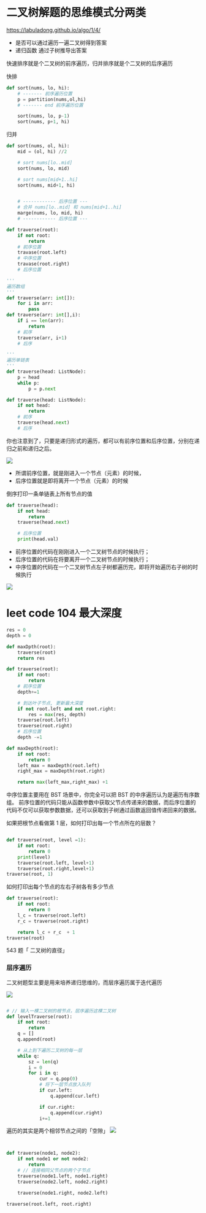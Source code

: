 # 二叉树解题的思维模式分两类

https://labuladong.github.io/algo/1/4/

-   是否可以通过遍历一遍二叉树得到答案
-   递归函数 通过子树推导出答案

快速排序就是个二叉树的前序遍历，归并排序就是个二叉树的后序遍历

快排

```py
def sort(nums, lo, hi):
    # ------- 前序遍历位置
    p = partition(nums,ol,hi)
    # ------- end 前序遍历位置

    sort(nums, lo, p-1)
    sort(nums, p+1, hi)
```

归并

```py
def sort(nums, ol, hi):
    mid = (ol, hi) //2

    # sort nums[lo..mid]
    sort(nums, lo, mid)

    # sort nums[mid+1..hi]
    sort(nums, mid+1, hi)


    # ------------ 后序位置 ---
    # 合并 nums[lo..mid] 和 nums[mid+1..hi]
    marge(nums, lo, mid, hi)
    # ------------ 后序位置 ---
```

```py
def traverse(root):
    if not root:
        return
    # 前序位置
    travase(root.left)
    # 中序位置
    travase(root.right)
    # 后序位置

```

```py
'''
遍历数组
'''
def traverse(arr: int[]):
    for i in arr:
        pass
def traverse(arr: int[],i):
    if i == len(arr):
        return
    # 前序
    traverse(arr, i+1)
    # 后序

'''
遍历单链表
'''
def traverse(head: ListNode):
    p = head
    while p:
        p = p.next

def traverse(head: ListNode):
    if not head:
        return
    # 前序
    traverse(head.next)
    # 后序

```

你也注意到了，只要是递归形式的遍历，都可以有前序位置和后序位置，分别在递归之前和递归之后。

![](images/2022-05-12-20-21-12.png)

-   所谓前序位置，就是刚进入一个节点（元素）的时候，
-   后序位置就是即将离开一个节点（元素）的时候

倒序打印一条单链表上所有节点的值

```py
def traverse(head):
    if not head:
        return
    traverse(head.next)

    # 后序位置
    print(head.val)
```

-   前序位置的代码在刚刚进入一个二叉树节点的时候执行；
-   后序位置的代码在将要离开一个二叉树节点的时候执行；
-   中序位置的代码在一个二叉树节点左子树都遍历完，即将开始遍历右子树的时候执行

![](images/2022-05-12-20-24-54.png)

# leet code 104 最大深度

```py
res = 0
depth = 0

def maxDpth(root):
    traverse(root)
    return res

def traverse(root):
    if not root:
        return
    # 前序位置
    depth+=1

    # 到达叶子节点, 更新最大深度
    if not root.left and not root.right:
        res = max(res, depth)
    traverse(root.left)
    traverse(root.right)
    # 后序位置
    depth -=1
```

```py
def maxDepth(root):
    if not root:
        return 0
    left_max = maxDepth(root.left)
    right_max = maxDepth(root.right)

    return max(left_max,right_max) +1
```

中序位置主要用在 BST 场景中，你完全可以把 BST 的中序遍历认为是遍历有序数组。
前序位置的代码只能从函数参数中获取父节点传递来的数据，而后序位置的代码不仅可以获取参数数据，还可以获取到子树通过函数返回值传递回来的数据。

如果把根节点看做第 1 层，如何打印出每一个节点所在的层数？

```py

def traverse(root, level =1):
    if not root:
        return 0
    print(level)
    traverse(root.left, level+1)
    traverse(root.right,level+1)
traverse(root, 1)
```

如何打印出每个节点的左右子树各有多少节点

```py
def traverse(root):
    if not root:
        return 0
    l_c = traverse(root.left)
    r_c = traverse(root.right)

    return l_c + r_c  + 1
traverse(root)
```

543 题「 二叉树的直径」

### 层序遍历

二叉树题型主要是用来培养递归思维的，而层序遍历属于迭代遍历

![](images/2022-05-12-23-46-40.png)

```py

# // 输入一棵二叉树的根节点，层序遍历这棵二叉树
def levelTraverse(root):
    if not root:
        return
    q = []
    q.append(root)

    # 从上到下遍历二叉树的每一层
    while q:
        sz = len(q)
        i = 0
        for i in q:
            cur = q.pop(0)
            # 将下一层节点放入队列
            if cur.left:
                q.append(cur.left)

            if cur.right:
                q.append(cur.right)
            i+=1
```

遍历的其实是两个相邻节点之间的「空隙」
![](images/2022-05-13-11-36-18.png)

```py


def traverse(node1, node2):
    if not node1 or not node2:
        return
    # // 连接相同父节点的两个子节点
    traverse(node1.left, node1.right)
    traverse(node2.left, node2.right)

    traverse(node1.right, node2.left)

traverse(root.left, root.right)
```
